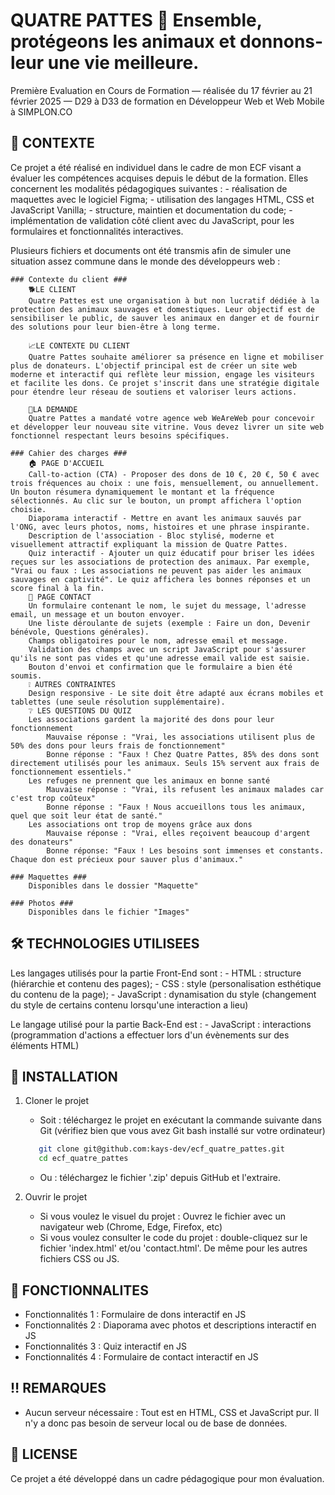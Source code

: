 # QUATRE PATTES 🐾 Ensemble, protégeons les animaux et donnons-leur une vie meilleure.

Première Evaluation en Cours de Formation — réalisée du 17 février au 21 février 2025 — D29 à D33 de formation en Développeur Web et Web Mobile à SIMPLON.CO

## 📓 CONTEXTE 

Ce projet a été réalisé en individuel dans le cadre de mon ECF visant a évaluer les compétences acquises depuis le début de la formation. Elles concernent les modalités pédagogiques suivantes : 
    - réalisation de maquettes avec le logiciel Figma; 
    - utilisation des langages HTML, CSS et JavaScript Vanilla;
    - structure, maintien et documentation du code;
    - implémentation de validation côté client avec du JavaScript, pour les formulaires et fonctionnalités interactives.

Plusieurs fichiers et documents ont été transmis afin de simuler une situation assez commune dans le monde des développeurs web :

    ### Contexte du client ###
        🐕LE CLIENT
        Quatre Pattes est une organisation à but non lucratif dédiée à la protection des animaux sauvages et domestiques. Leur objectif est de sensibiliser le public, de sauver les animaux en danger et de fournir des solutions pour leur bien-être à long terme.

        📈LE CONTEXTE DU CLIENT
        Quatre Pattes souhaite améliorer sa présence en ligne et mobiliser plus de donateurs. L'objectif principal est de créer un site web moderne et interactif qui reflète leur mission, engage les visiteurs et facilite les dons. Ce projet s'inscrit dans une stratégie digitale pour étendre leur réseau de soutiens et valoriser leurs actions.

        💼LA DEMANDE
        Quatre Pattes a mandaté votre agence web WeAreWeb pour concevoir et développer leur nouveau site vitrine. Vous devez livrer un site web fonctionnel respectant leurs besoins spécifiques.

    ### Cahier des charges ###
        🏠 PAGE D'ACCUEIL
        Call-to-action (CTA) - Proposer des dons de 10 €, 20 €, 50 € avec trois fréquences au choix : une fois, mensuellement, ou annuellement. Un bouton résumera dynamiquement le montant et la fréquence sélectionnés. Au clic sur le bouton, un prompt affichera l'option choisie.
        Diaporama interactif - Mettre en avant les animaux sauvés par l'ONG, avec leurs photos, noms, histoires et une phrase inspirante.
        Description de l'association - Bloc stylisé, moderne et visuellement attractif expliquant la mission de Quatre Pattes.
        Quiz interactif - Ajouter un quiz éducatif pour briser les idées reçues sur les associations de protection des animaux. Par exemple, "Vrai ou faux : Les associations ne peuvent pas aider les animaux sauvages en captivité". Le quiz affichera les bonnes réponses et un score final à la fin.
        👤 PAGE CONTACT
        Un formulaire contenant le nom, le sujet du message, l'adresse email, un message et un bouton envoyer.
        Une liste déroulante de sujets (exemple : Faire un don, Devenir bénévole, Questions générales).
        Champs obligatoires pour le nom, adresse email et message.
        Validation des champs avec un script JavaScript pour s'assurer qu'ils ne sont pas vides et qu'une adresse email valide est saisie.
        Bouton d'envoi et confirmation que le formulaire a bien été soumis.
        ❕ AUTRES CONTRAINTES
        Design responsive - Le site doit être adapté aux écrans mobiles et tablettes (une seule résolution supplémentaire).
        ❔ LES QUESTIONS DU QUIZ
        Les associations gardent la majorité des dons pour leur fonctionnement
            Mauvaise réponse : "Vrai, les associations utilisent plus de 50% des dons pour leurs frais de fonctionnement"
            Bonne réponse : "Faux ! Chez Quatre Pattes, 85% des dons sont directement utilisés pour les animaux. Seuls 15% servent aux frais de fonctionnement essentiels."
        Les refuges ne prennent que les animaux en bonne santé
            Mauvaise réponse : "Vrai, ils refusent les animaux malades car c'est trop coûteux"
            Bonne réponse : "Faux ! Nous accueillons tous les animaux, quel que soit leur état de santé."
        Les associations ont trop de moyens grâce aux dons
            Mauvaise réponse : "Vrai, elles reçoivent beaucoup d'argent des donateurs"
            Bonne réponse: "Faux ! Les besoins sont immenses et constants. Chaque don est précieux pour sauver plus d'animaux."

    ### Maquettes ###
        Disponibles dans le dossier "Maquette"

    ### Photos ###
        Disponibles dans le fichier "Images"

## 🛠 TECHNOLOGIES UTILISEES

Les langages utilisés pour la partie Front-End sont :
    - HTML : structure (hiérarchie et contenu des pages);
    - CSS : style (personalisation esthétique du contenu de la page);
    - JavaScript : dynamisation du style (changement du style de certains contenu lorsqu'une interaction a lieu)

Le langage utilisé pour la partie Back-End est :
    - JavaScript : interactions (programmation d'actions a effectuer lors d'un évènements sur des éléments HTML)

## 🚀 INSTALLATION

1. Cloner le projet
    - Soit : téléchargez le projet en exécutant la commande suivante dans Git (vérifiez bien que vous avez Git bash installé sur votre ordinateur)
     ```bash
        git clone git@github.com:kays-dev/ecf_quatre_pattes.git
        cd ecf_quatre_pattes
     ```
    - Ou : téléchargez le fichier '.zip' depuis GitHub et l'extraire.

2. Ouvrir le projet
    - Si vous voulez le visuel du projet : Ouvrez le fichier avec un navigateur web (Chrome, Edge, Firefox, etc)
    - Si vous voulez consulter le code du projet : double-cliquez sur le fichier 'index.html' et/ou 'contact.html'. De même pour les autres fichiers CSS ou JS.

## 🎯 FONCTIONNALITES

- Fonctionnalités 1 : Formulaire de dons interactif en JS
- Fonctionnalités 2 : Diaporama avec photos et descriptions interactif en JS
- Fonctionnalités 3 : Quiz interactif en JS
- Fonctionnalités 4 : Formulaire de contact interactif en JS

## ‼ REMARQUES

- Aucun serveur nécessaire : Tout est en HTML, CSS et JavaScript pur. Il n'y a donc pas besoin de serveur local ou de base de données.

## 📜 LICENSE

Ce projet a été développé dans un cadre pédagogique pour mon évaluation.
